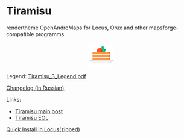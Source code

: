 # Tiramisu

 rendertheme OpenAndroMaps for Locus, Orux and other mapsforge-compatible programms
<div align="center">

![Tiramisu.png](Tiramisu.png)

</div>

Legend: [Tiramisu_3_Legend.pdf](Tiramisu_3_Legend.pdf)

[Changelog (in Russian)](Tiramisu-changelog.txt)  

Links:

- [Tiramisu main post](https://tartamillo.wordpress.com/tiramisu/)
- [Tiramisu EOL](https://tartamillo.wordpress.com/2022/01/03/tiramisu-eol/)

[Quick Install in Locus(zipped) ](locus-actions://https/github.com/IgorMagellan/Tiramisu/blob/main/locusaction.xml)

